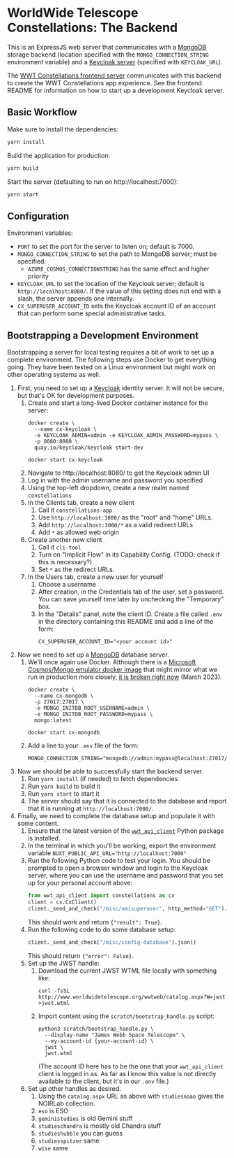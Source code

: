# WorldWide Telescope Constellations: The Backend

This is an ExpressJS web server that communicates with a [MongoDB] storage
backend (location specified with the `MONGO_CONNECTION_STRING` environment
variable) and a [Keycloak server][keycloak] (specified with `KEYCLOAK_URL`).

[keycloak]: https://www.keycloak.org/
[MongoDB]: https://www.mongodb.com/

The [WWT Constellations frontend server][frontend] communicates with this
backend to create the WWT Constellations app experience. See the frontend README
for information on how to start up a development Keycloak server.

[frontend]: https://github.com/WorldWideTelescope/wwt-constellations-frontend/


## Basic Workflow

Make sure to install the dependencies:

```bash
yarn install
```

Build the application for production:

```bash
yarn build
```

Start the server (defaulting to run on http://localhost:7000):

```bash
yarn start
```


## Configuration

Environment variables:

- `PORT` to set the port for the server to listen on; default is 7000.
- `MONGO_CONNECTION_STRING` to set the path to MongoDB server; must be specified.
  - `AZURE_COSMOS_CONNECTIONSTRING` has the same effect and higher priority
- `KEYCLOAK_URL` to set the location of the Keycloak server; default is
  `http://localhost:8080/`. If the value of this setting does not end with a slash,
  the server appends one internally.
- `CX_SUPERUSER_ACCOUNT_ID` sets the Keycloak account ID of an account that can
  perform some special administrative tasks.


## Bootstrapping a Development Environment

Bootstrapping a server for local testing requires a bit of work to set up a
complete environment. The following steps use Docker to get everything going.
They have been tested on a Linux environment but might work on other operating
systems as well.

1. First, you need to set up a [Keycloak][keycloak] identity server. It will not
  be secure, but that's OK for development purposes.
    1. Create and start a long-lived Docker container instance for the server:
        ```
        docker create \
          --name cx-keycloak \
          -e KEYCLOAK_ADMIN=admin -e KEYCLOAK_ADMIN_PASSWORD=mypass \
          -p 8080:8080 \
          quay.io/keycloak/keycloak start-dev

        docker start cx-keycloak
        ```
    1. Navigate to http://localhost:8080/ to get the Keycloak admin UI
    1. Log in with the admin username and password you specified
    1. Using the top-left dropdown, create a new realm named `constellations`
    1. In the Clients tab, create a new client
        1. Call it `constellations-app`
        1. Use `http://localhost:3000/` as the "root" and "home" URLs.
        1. Add `http://localhost:3000/*` as a valid redirect URLs
        1. Add `*` as allowed web origin
    1. Create another new client
        1. Call it `cli-tool`
        1. Turn on "Implicit Flow" in its Capability Config. (TODO: check if this
            is necessary?)
        1. Set `*` as the redirect URLs.
    1. In the Users tab, create a new user for yourself
        1. Choose a username
        1. After creation, in the Credentials tab of the user, set a password.
            You can save yourself time later by unchecking the "Temporary" box.
        1. In the "Details" panel, note the client ID. Create a file called `.env`
          in the directory containing this README and add a line of the form:
           ```
           CX_SUPERUSER_ACCOUNT_ID="<your account id>"
           ```
1. Now we need to set up a [MongoDB] database server.
    1. We'll once again use Docker. Although there is a [Microsoft Cosmos/Mongo
      emulator docker image][ms-mongo] that might mirror what we run in production
      more closely, [it is broken right now][2] (March 2023).
        ```
        docker create \
          --name cx-mongodb \
          -p 27017:27017 \
          -e MONGO_INITDB_ROOT_USERNAME=admin \
          -e MONGO_INITDB_ROOT_PASSWORD=mypass \
          mongo:latest

        docker start cx-mongodb
        ```
    1. Add a line to your `.env` file of the form:
        ```
        MONGO_CONNECTION_STRING="mongodb://admin:mypass@localhost:27017/"
        ```
1. Now we should be able to successfully start the backend server.
    1. Run `yarn install` (if needed) to fetch dependencies
    1. Run `yarn build` to build it
    1. Run `yarn start` to start it
    1. The server should say that it is connected to the database and report
        that it is running at `http://localhost:7000/`.
1. Finally, we need to complete the database setup and populate it with some content.
    1. Ensure that the latest version of the [`wwt_api_client`] Python package
       is installed.
    1. In the terminal in which you'll be working, export the environment variable
        `NUXT_PUBLIC_API_URL="http://localhost:7000"`
    1. Run the following Python code to test your login. You should be prompted
        to open a browser window and login to the Keycloak server, where you can
        use the username and password that you set up for your personal account
        above:
        ```python
        from wwt_api_client import constellations as cx
        client = cx.CxClient()
        client._send_and_check("/misc/amisuperuser", http_method="GET").json()
        ```
        This should work and return `{"result": True}`.
    1. Run the following code to do some database setup:
        ```python
        client._send_and_check("/misc/config-database").json()
        ```
        This should return `{"error": False}`.
    1. Set up the JWST handle:
        1. Download the current JWST WTML file locally with something like:
            ```
            curl -fsSL http://www.worldwidetelescope.org/wwtweb/catalog.aspx?W=jwst >jwst.wtml
            ```
        1. Import content using the `scratch/bootstrap_handle.py` script:
            ```
            python3 scratch/bootstrap_handle.py \
              --display-name "James Webb Space Telescope" \
              --my-account-id {your-account-id} \
              jwst \
              jwst.wtml
            ```
            (The account ID here has to be the one that your `wwt_api_client`
            client is logged in as. As far as I know this value is not directly
            available to the client, but it's in our `.env` file.)
    1. Set up other handles as desired.
        1. Using the `catalog.aspx` URL as above with `studiesnoao` gives the
           NOIRLab collection.
        1. `eso` is ESO
        1. `geministudies` is old Gemini stuff
        1. `studieschandra` is mostly old Chandra stuff
        1. `studieshubble` you can guess
        1. `studiesspitzer` same
        1. `wise` same

[1]: https://github.com/worldWideTelescope/wwt-constellations-frontend/#keycloak-development-server
[ms-mongo]: https://learn.microsoft.com/en-us/azure/cosmos-db/docker-emulator-linux
[2]: https://github.com/MicrosoftDocs/azure-do0cs/issues/94775
[`wwt_api_client`]: https://github.com/WorldWideTelescope/wwt_api_client